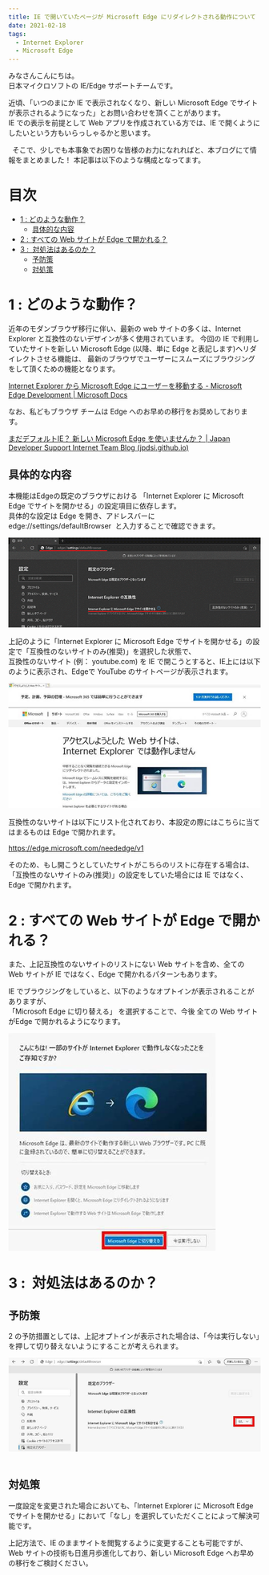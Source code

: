 ```yaml
---
title: IE で開いていたページが Microsoft Edge にリダイレクトされる動作について
date: 2021-02-18
tags:
  - Internet Explorer
  - Microsoft Edge 
---
```


みなさんこんにちは。  
日本マイクロソフトの IE/Edge サポートチームです。  

近頃、「いつのまにか IE で表示されなくなり、新しい Microsoft Edge でサイトが表示されるようになった」とお問い合わせを頂くことがあります。  
IE での表示を前提として Web アプリを作成されている方では、IE で開くようにしたいという方もいらっしゃるかと思います。  

 
そこで、少しでも本事象でお困りな皆様のお力になれればと、本ブログにて情報をまとめました！ 
本記事は以下のような構成となってます。

# 目次 <!-- omit in toc -->
- [1 : どのような動作？](#1--どのような動作)
  - [具体的な内容](#具体的な内容)
- [2 : すべての Web サイトが Edge で開かれる？](#2--すべての-web-サイトが-edge-で開かれる)
- [3 :  対処法はあるのか？](#3--対処法はあるのか)
  - [予防策](#予防策)
  - [対処策](#対処策)
 
# 1 : どのような動作？

近年のモダンブラウザ移行に伴い、最新の web サイトの多くは、Internet Explorer と互換性のないデザインが多く使用されています。
今回の IE で利用していたサイトを新しい Microsoft Edge (以降、単に Edge と表記します)へリダイレクトさせる機能は、  最新のブラウザでユーザーにスムーズにブラウジングをして頂くための機能となります。  

[Internet Explorer から Microsoft Edge にユーザーを移動する - Microsoft Edge Development | Microsoft Docs](https://docs.microsoft.com/ja-jp/microsoft-edge/web-platform/ie-to-microsoft-edge-redirection#request-an-update-to-the-ie-compatibility-list)  

なお、私どもブラウザ チームは Edge へのお早めの移行をお奨めしております。  

[まだデフォルトIE？ 新しい Microsoft Edge を使いませんか？ | Japan Developer Support Internet Team Blog (jpdsi.github.io)](https://jpdsi.github.io/blog/internet-explorer-microsoft-edge/how-about-using-new-edge/)


## 具体的な内容

本機能はEdgeの既定のブラウザにおける 「Internet Explorer に Microsoft Edge でサイトを開かせる」の設定項目に依存します。  
具体的な設定は Edge を開き、アドレスバーに edge://settings/defaultBrowser  と入力することで確認できます。  

![Picture](./IEtoEdgeRedirection/EdgeSettingToEnableOpenWebSiteByIE.png)

上記のように「Internet Explorer に Microsoft Edge でサイトを開かせる」の設定で「互換性のないサイトのみ(推奨)」を選択した状態で、  
互換性のないサイト (例： youtube.com) を IE で開こうとすると、IE上には以下のように表示され、Edgeで YouTube のサイトページが表示されます。

![Picture](./IEtoEdgeRedirection/WebSiteYouAccessedCannotBeOpenedByIE.jpg)

互換性のないサイトは以下にリスト化されており、本設定の際にはこちらに当てはまるものは Edge で開かれます。

https://edge.microsoft.com/neededge/v1

そのため、もし開こうとしていたサイトがこちらのリストに存在する場合は、  
「互換性のないサイトのみ(推奨)」の設定をしていた場合には IE ではなく、Edge で開かれます。
 
# 2 : すべての Web サイトが Edge で開かれる？  

また、上記互換性のないサイトのリストにない Web サイトを含め、全ての Web サイトが IE ではなく、Edge で開かれるパターンもあります。

IE でブラウジングをしていると、以下のようなオプトインが表示されることがありますが、  
「Microsoft Edge に切り替える」 を選択することで、今後 全ての Web サイトがEdge で開かれるようになります。

![Picture](./IEtoEdgeRedirection/OptInToInformSomeWebSiteCannotBeOpenedByIE.jpg)

# 3 :  対処法はあるのか？

## 予防策

2 の予防措置としては、上記オプトインが表示された場合は、「今は実行しない」を押して切り替えないようにすることが考えられます。

![Picture](./IEtoEdgeRedirection/EdgeSettingToDisableOpenWebSiteByIE.jpg)
 
## 対処策

一度設定を変更された場合においても、「Internet Explorer に Microsoft Edge でサイトを開かせる」において「なし」を選択していただくことによって解決可能です。
 

上記方法で、IE のままサイトを閲覧するように変更することも可能ですが、Web サイトの技術も日進月歩進化しており、新しい Microsoft Edge へお早めの移行をご検討ください。
